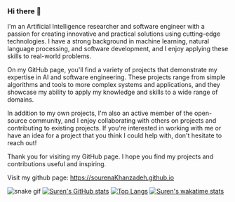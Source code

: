 ### Hi there 👋
I'm an Artificial Intelligence researcher and software engineer with a passion for creating innovative and practical solutions using cutting-edge technologies. I have a strong background in machine learning, natural language processing, and software development, and I enjoy applying these skills to real-world problems.

On my GitHub page, you'll find a variety of projects that demonstrate my expertise in AI and software engineering. These projects range from simple algorithms and tools to more complex systems and applications, and they showcase my ability to apply my knowledge and skills to a wide range of domains.

In addition to my own projects, I'm also an active member of the open-source community, and I enjoy collaborating with others on projects and contributing to existing projects. If you're interested in working with me or have an idea for a project that you think I could help with, don't hesitate to reach out!

Thank you for visiting my GitHub page. I hope you find my projects and contributions useful and inspiring.

Visit my github page: https://sourenaKhanzadeh.github.io 

![snake gif](https://github.com/sourenaKhanzadeh/sourenaKhanzadeh/blob/output/github-contribution-grid-snake.gif)
[![Suren's GitHub stats](https://github-readme-stats.vercel.app/api?username=sourenaKhanzadeh)](https://github.com/anuraghazra/github-readme-stats)
[![Top Langs](https://github-readme-stats.vercel.app/api/top-langs/?username=sourenaKhanzadeh&hide_progress=false&layout=compact)](https://github.com/anuraghazra/github-readme-stats)
[![Suren's wakatime stats](https://github-readme-stats.vercel.app/api/wakatime?username=sourenaKhanzadeh)](https://github.com/anuraghazra/github-readme-stats)
<!--
**sourenaKhanzadeh/sourenaKhanzadeh** is a ✨ _special_ ✨ repository because its `README.md` (this file) appears on your GitHub profile.

Here are some ideas to get you started:

- 🔭 I’m currently working on ...
- 🌱 I’m currently learning ...
- 👯 I’m looking to collaborate on ...
- 🤔 I’m looking for help with ...
- 💬 Ask me about ...
- 📫 How to reach me: ...
- 😄 Pronouns: ...
- ⚡ Fun fact: ...
-->
